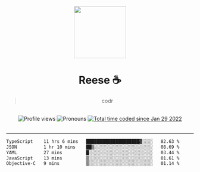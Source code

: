 <div align='center'>
  <img src='https://avatars.githubusercontent.com/u/73779441?v=4' width='140' height='140' />
  <h1>Reese ☕️</h1>
  <blockquote>codr</blockquote>
  
  <br />
  
  <img alt="Profile views" src="https://komarev.com/ghpvc/?username=ruffpuff1" />
  <img alt='Pronouns' src='https://img.shields.io/endpoint?url=https://pronoundb.org/shields/61181f81be124c42b207bffd' />
  <a href="https://wakatime.com/@72bf611d-9557-4a85-aa1d-46f6a3346744"><img src="https://wakatime.com/badge/user/72bf611d-9557-4a85-aa1d-46f6a3346744.svg" alt="Total time coded since Jan 29 2022" /></a>
</div><br />

<hr />

<!--START_SECTION:waka-->

```txt
TypeScript    11 hrs 6 mins   ████████████████████▓░░░░   82.63 %
JSON          1 hr 10 mins    ██▒░░░░░░░░░░░░░░░░░░░░░░   08.69 %
YAML          27 mins         █░░░░░░░░░░░░░░░░░░░░░░░░   03.44 %
JavaScript    13 mins         ▒░░░░░░░░░░░░░░░░░░░░░░░░   01.61 %
Objective-C   9 mins          ▒░░░░░░░░░░░░░░░░░░░░░░░░   01.14 %
```

<!--END_SECTION:waka-->
